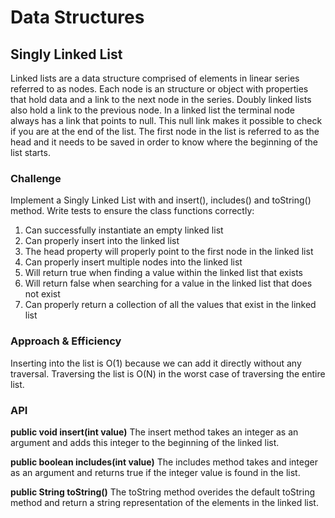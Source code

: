 # Data Structures

## Singly Linked List

Linked lists are a data structure comprised of elements in linear series referred to as nodes. Each node is an structure or object with properties that hold data and a link to the next node in the series. Doubly linked lists also hold a link to the previous node. In a linked list the terminal node always has a link that points to null. This null link makes it possible to check if you are at the end of the list. The first node in the list is referred to as the head and it needs to be saved in order to know where the beginning of the list starts.

### Challenge

Implement a Singly Linked List with and insert(), includes() and toString() method. Write tests to ensure the class functions correctly:

1. Can successfully instantiate an empty linked list
2. Can properly insert into the linked list
3. The head property will properly point to the first node in the linked list
4. Can properly insert multiple nodes into the linked list
5. Will return true when finding a value within the linked list that exists
6. Will return false when searching for a value in the linked list that does not exist
7. Can properly return a collection of all the values that exist in the linked list

### Approach & Efficiency

Inserting into the list is O(1) because we can add it directly without any traversal. Traversing the list is O(N) in the worst case of traversing the entire list.

### API

**public void insert(int value)** The insert method takes an integer as an argument and adds this integer to the beginning of the linked list.

**public boolean includes(int value)** The includes method takes and integer as an argument and returns true if the integer value is found in the list.

**public String toString()** The toString method overides the default toString method and return a string representation of the elements in the linked list.

